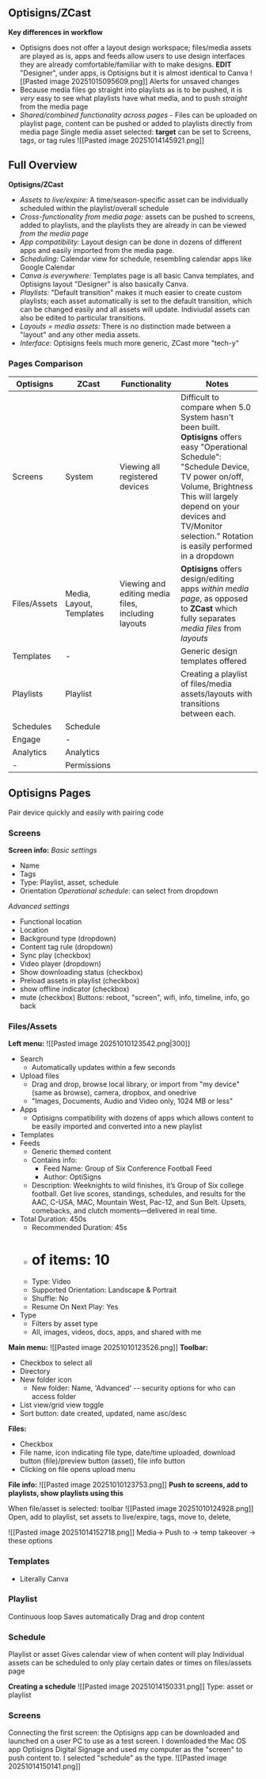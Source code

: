 ## Optisigns/ZCast

**Key differences in workflow**
- Optisigns does not offer a layout design workspace; files/media assets are played as is, apps and feeds allow users to use design interfaces they are already comfortable/familiar with to make designs. **EDIT** "Designer", under apps, is Optisigns but it is almost identical to Canva
	![[Pasted image 20251015095609.png]]
	Alerts for unsaved changes
- Because media files go straight into playlists as is to be pushed, it is *very* easy to see what playlists have what media, and to push *straight* from the media page
- *Shared/combined functionality across pages* - Files can be uploaded on playlist page, content can be pushed or added to playlists directly from media page
Single media asset selected: **target** can be set to Screens, tags, or tag rules
![[Pasted image 20251014145921.png]]
## Full Overview
**Optisigns/ZCast**

- *Assets to live/expire:* A time/season-specific asset can be individually scheduled within the playlist/overall schedule
- *Cross-functionality from media page:* assets can be pushed to screens, added to playlists, and the playlists they are already in can be viewed *from the media page*
- *App compatibility:* Layout design can be done in dozens of different apps and easily imported from the media page. 
- *Scheduling:* Calendar view for schedule, resembling calendar apps like Google Calendar
- *Canva is everywhere:* Templates page is all basic Canva templates, and Optisigns layout "Designer" is also basically Canva. 
- *Playlists:* "Default transition" makes it much easier to create custom playlists; each asset automatically is set to the default transition, which can be changed easily and all assets will update. Indiviudal assets can also be edited to particular transitions. 
- *Layouts = media assets:* There is no distinction made between a "layout" and any other media assets.
- *Interface:* Optisigns feels much more generic, ZCast more "tech-y"


### Pages Comparison

| **Optisigns** | **ZCast**                | Functionality                                      | Notes                                                                                                                                                                                                                                                                          |
| ------------- | ------------------------ | -------------------------------------------------- | ------------------------------------------------------------------------------------------------------------------------------------------------------------------------------------------------------------------------------------------------------------------------------ |
| Screens       | System                   | Viewing all registered devices                     | Difficult to compare when 5.0 System hasn't been built. **Optisigns** offers easy "Operational Schedule": "Schedule Device, TV power on/off, Volume, Brightness This will largely depend on your devices and TV/Monitor selection." Rotation is easily performed in a dropdown |
| Files/Assets  | Media, Layout, Templates | Viewing and editing media files, including layouts | **Optisigns** offers design/editing apps *within media page*, as opposed to **ZCast** which fully separates *media files* from *layouts*                                                                                                                                       |
| Templates     | -                        |                                                    | Generic design templates offered                                                                                                                                                                                                                                               |
| Playlists     | Playlist                 |                                                    | Creating a playlist of files/media assets/layouts with transitions between each.                                                                                                                                                                                               |
| Schedules     | Schedule                 |                                                    |                                                                                                                                                                                                                                                                                |
| Engage        | -                        |                                                    |                                                                                                                                                                                                                                                                                |
| Analytics     | Analytics                |                                                    |                                                                                                                                                                                                                                                                                |
| -             | Permissions              |                                                    |                                                                                                                                                                                                                                                                                |






## Optisigns Pages

Pair device quickly and easily with pairing code
### Screens
**Screen info:** 
*Basic settings*
- Name
- Tags
- Type: Playlist, asset, schedule
- Orientation
*Operational schedule*: can select from dropdown

*Advanced settings*
- Functional location
- Location
- Background type (dropdown)
- Content tag rule (dropdown)
- Sync play (checkbox)
- Video player (dropdown)
- Show downloading status (checkbox)
- Preload assets in playlist (checkbox)
- show offline indicator (checkbox)
- mute (checkbox)
Buttons: reboot, "screen", wifi, info, timeline, info, go back

### Files/Assets
**Left menu:** 
![[Pasted image 20251010123542.png|300]]
- Search
	- Automatically updates within a few seconds
- Upload files
	- Drag and drop, browse local library, or import from "my device" (same as browse), camera, dropbox, and onedrive 
	- "Images, Documents, Audio and Video only, 1024 MB or less"
- Apps 
	- Optisigns compatibility with dozens of apps which allows content to be easily imported and converted into a new playlist
- Templates
- Feeds
	- Generic themed content
	- Contains info: 
		- Feed Name: Group of Six Conference Football Feed
		- Author: OptiSigns
	- Description: Weeknights to wild finishes, it’s Group of Six college football. Get live scores, standings, schedules, and results for the AAC, C-USA, MAC, Mountain West, Pac-12, and Sun Belt. Upsets, comebacks, and clutch moments—delivered in real time.
- Total Duration: 450s
	- Recommended Duration: 45s
	-  # of items: 10
	- Type: Video
	- Supported Orientation: Landscape & Portrait
	- Shuffle: No
	- Resume On Next Play: Yes
- Type
	- Filters by asset type
	- All, images, videos, docs, apps, and shared with me 

**Main menu:** 
![[Pasted image 20251010123526.png]]
**Toolbar:** 
- Checkbox to select all 
- Directory 
- New folder icon
	- New folder: Name, 'Advanced' -- security options for who can access folder
- List view/grid view toggle
- Sort button: date created, updated, name asc/desc

**Files:**
- Checkbox 
- File name, icon indicating file type, date/time uploaded, download button (file)/preview button (asset), file info button 
- Clicking on file opens upload menu

**File info:**
![[Pasted image 20251010123753.png]]
**Push to screens, add to playlists, show playlists using this**

When file/asset is selected: toolbar
![[Pasted image 20251010124928.png]]
Open, add to playlist, set assets to live/expire, tags, move to, delete, 


![[Pasted image 20251014152718.png]]
Media→ Push to → temp takeover → these options
### Templates
- Literally Canva

### Playlist
Continuous loop 
Saves automatically
Drag and drop content
### Schedule
Playlist or asset
Gives calendar view of when content will play
Individual assets can be scheduled to only play certain dates or times on files/assets page

**Creating a schedule**
![[Pasted image 20251014150331.png]]
Type: asset or playlist


### Screens
Connecting the first screen: the Optisigns app can be downloaded and launched on a user PC to use as a test screen. I downloaded the Mac OS app Optisigns Digital Signage and used my computer as the "screen" to push content to. I selected "schedule" as the type.
![[Pasted image 20251014150141.png]]


